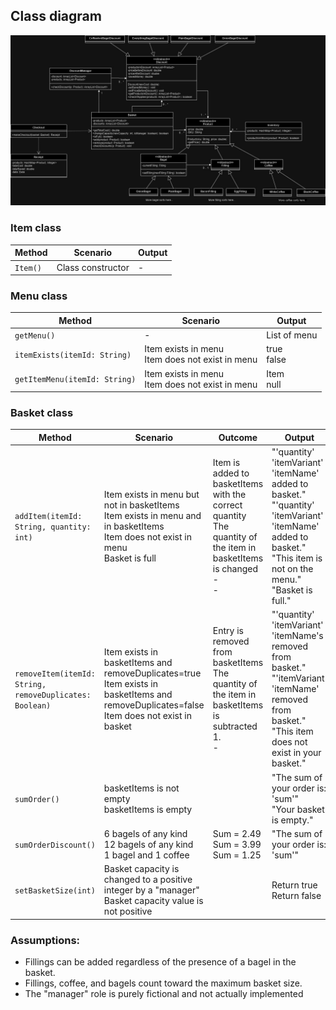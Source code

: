 ## Class diagram
![](./class_diagram.jpg)



### Item class
| Method   | Scenario          | Output |
|----------|-------------------|--------|
| `Item()` | Class constructor | -      |

### Menu class
| Method                        | Scenario                                            | Output         |
|-------------------------------|-----------------------------------------------------|----------------|
| `getMenu()`                   | -                                                   | List of menu   |
| `itemExists(itemId: String)`  | Item exists in menu<br/>Item does not exist in menu | true<br/>false |
| `getItemMenu(itemId: String)` | Item exists in menu<br/>Item does not exist in menu | Item<br/>null  |


### Basket class

| Method                                                  | Scenario                                                                                                                                         | Outcome                                                                                                                    | Output                                                                                                                                                                      |
|---------------------------------------------------------|--------------------------------------------------------------------------------------------------------------------------------------------------|----------------------------------------------------------------------------------------------------------------------------|-----------------------------------------------------------------------------------------------------------------------------------------------------------------------------|
| `addItem(itemId: String, quantity: int)`                | Item exists in menu but not in basketItems<br/>Item exists in menu and in basketItems<br/>Item does not exist in menu<br/>Basket is full         | Item is added to basketItems with the correct quantity<br/>The quantity of the item in basketItems is changed<br/>- <br/>- | "'quantity' 'itemVariant' 'itemName' added to basket."<br/>"'quantity' 'itemVariant' 'itemName' added to basket."<br/>"This item is not on the menu."<br/>"Basket is full." |
| `removeItem(itemId: String, removeDuplicates: Boolean)` | Item exists in basketItems and removeDuplicates=true<br/>Item exists in basketItems and removeDuplicates=false<br/>Item does not exist in basket | Entry is removed from basketItems<br/>The quantity of the item in basketItems is subtracted 1.<br/>-                       | "'quantity' 'itemVariant' 'itemName's removed from basket."<br/>"'itemVariant' 'itemName' removed from basket."<br/>"This item does not exist in your basket."              |
| `sumOrder()`                                            | basketItems is not empty<br/>basketItems is empty                                                                                                |                                                                                                                            | "The sum of your order is: 'sum'"<br/>"Your basket is empty."                                                                                                               |
| `sumOrderDiscount()`                                    | 6 bagels of any kind<br/>12 bagels of any kind<br/>1 bagel and 1 coffee                                                                          | Sum = 2.49<br/>Sum = 3.99<br/>Sum = 1.25                                                                                   |  "The sum of your order is: 'sum'"                                                                                                                                                                           |
| `setBasketSize(int)`                                    | Basket capacity is changed to a positive integer by a "manager"<br/>Basket capacity value is not positive                                        |                                                                                                                            | Return true<br/>Return false                                                                                                                                                |


### Assumptions:

- Fillings can be added regardless of the presence of a bagel in the basket.
- Fillings, coffee, and bagels count toward the maximum basket size.
- The "manager" role is purely fictional and not actually implemented